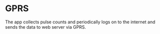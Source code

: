 GPRS
====
The app collects pulse counts and periodically logs on to the internet and sends the data to web server via GPRS. 
